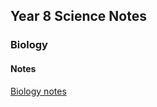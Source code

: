 <head>
  <title>Year 8 Science Notes</title>
</head>
<body>
  <h2>Year 8 Science Notes</h2>
  <h3>Biology</h3>
  <h4>Notes</h4>
  <p><a href="https://shan-mei.github.io/shanmeis-notes/notes/year-8/science/bio.html">Biology notes</a></p>
</body>